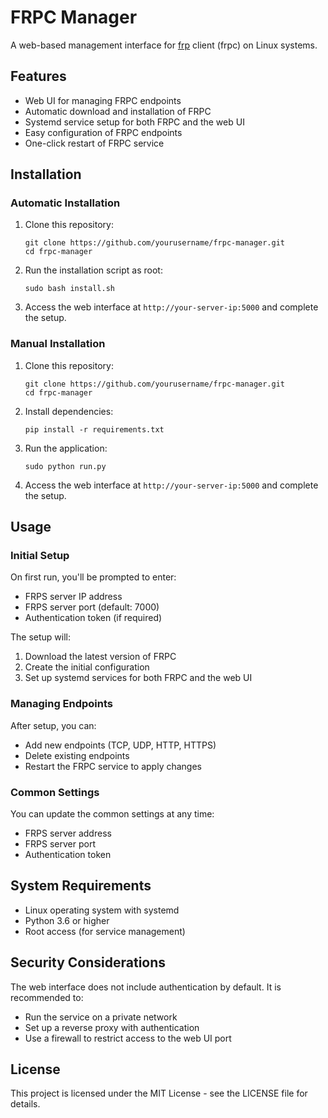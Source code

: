 # FRPC Manager

A web-based management interface for [frp](https://github.com/fatedier/frp) client (frpc) on Linux systems.

## Features

- Web UI for managing FRPC endpoints
- Automatic download and installation of FRPC
- Systemd service setup for both FRPC and the web UI
- Easy configuration of FRPC endpoints
- One-click restart of FRPC service

## Installation

### Automatic Installation

1. Clone this repository:
   ```
   git clone https://github.com/yourusername/frpc-manager.git
   cd frpc-manager
   ```

2. Run the installation script as root:
   ```
   sudo bash install.sh
   ```

3. Access the web interface at `http://your-server-ip:5000` and complete the setup.

### Manual Installation

1. Clone this repository:
   ```
   git clone https://github.com/yourusername/frpc-manager.git
   cd frpc-manager
   ```

2. Install dependencies:
   ```
   pip install -r requirements.txt
   ```

3. Run the application:
   ```
   sudo python run.py
   ```

4. Access the web interface at `http://your-server-ip:5000` and complete the setup.

## Usage

### Initial Setup

On first run, you'll be prompted to enter:
- FRPS server IP address
- FRPS server port (default: 7000)
- Authentication token (if required)

The setup will:
1. Download the latest version of FRPC
2. Create the initial configuration
3. Set up systemd services for both FRPC and the web UI

### Managing Endpoints

After setup, you can:
- Add new endpoints (TCP, UDP, HTTP, HTTPS)
- Delete existing endpoints
- Restart the FRPC service to apply changes

### Common Settings

You can update the common settings at any time:
- FRPS server address
- FRPS server port
- Authentication token

## System Requirements

- Linux operating system with systemd
- Python 3.6 or higher
- Root access (for service management)

## Security Considerations

The web interface does not include authentication by default. It is recommended to:
- Run the service on a private network
- Set up a reverse proxy with authentication
- Use a firewall to restrict access to the web UI port

## License

This project is licensed under the MIT License - see the LICENSE file for details.